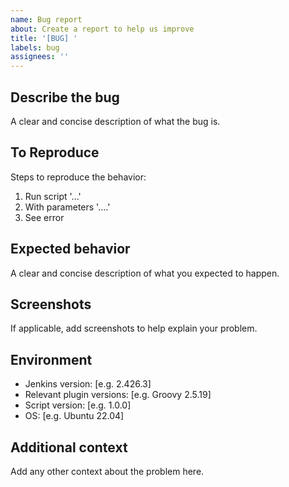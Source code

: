 ```yaml
---
name: Bug report
about: Create a report to help us improve
title: '[BUG] '
labels: bug
assignees: ''
---
```


## Describe the bug
A clear and concise description of what the bug is.

## To Reproduce
Steps to reproduce the behavior:
1. Run script '...'
2. With parameters '....'
3. See error

## Expected behavior
A clear and concise description of what you expected to happen.

## Screenshots
If applicable, add screenshots to help explain your problem.

## Environment
 - Jenkins version: [e.g. 2.426.3]
 - Relevant plugin versions: [e.g. Groovy 2.5.19]
 - Script version: [e.g. 1.0.0]
 - OS: [e.g. Ubuntu 22.04]

## Additional context
Add any other context about the problem here.
